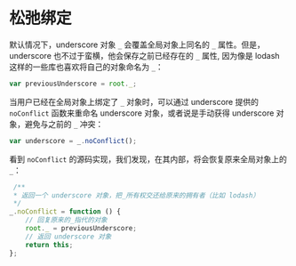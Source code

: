 松弛绑定
========

默认情况下，underscore 对象 `_` 会覆盖全局对象上同名的 `_` 属性。但是，underscore 也不过于蛮横，他会保存之前已经存在的 `_` 属性, 因为像是 lodash 这样的一些库也喜欢将自己的对象命名为 `_`：

```js
var previousUnderscore = root._;
```

当用户已经在全局对象上绑定了 `_` 对象时，可以通过 underscore 提供的 `noConflict` 函数来重命名 underscore 对象，或者说是手动获得 underscore 对象，避免与之前的 `_` 冲突：

```js
var underscore = _.noConflict();
```

看到 `noConflict` 的源码实现，我们发现，在其内部，将会恢复原来全局对象上的 `_`：

```js
 /**
 * 返回一个 underscore 对象，把_所有权交还给原来的拥有者（比如 lodash）
 */
_.noConflict = function () {
    // 回复原来的_指代的对象
    root._ = previousUnderscore;
    // 返回 underscore 对象
    return this;
};
```
